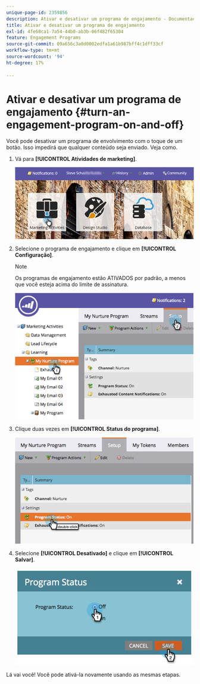 ```yaml
---
unique-page-id: 2359856
description: Ativar e desativar um programa de engajamento - Documentação do Marketo - Documentação do produto
title: Ativar e desativar um programa de engajamento
exl-id: 4fe68ca1-7a54-44b0-ab3b-06f482f65304
feature: Engagement Programs
source-git-commit: 09a656c3a0d0002edfa1a61b987bff4c1dff33cf
workflow-type: tm+mt
source-wordcount: '94'
ht-degree: 17%

---
```


# Ativar e desativar um programa de engajamento {#turn-an-engagement-program-on-and-off}

Você pode desativar um programa de envolvimento com o toque de um botão. Isso impedirá que qualquer conteúdo seja enviado. Veja como.

1. Vá para **[!UICONTROL Atividades de marketing]**.

   ![](assets/login-marketing-activities.png)

1. Selecione o programa de engajamento e clique em **[!UICONTROL Configuração]**.

   >[!NOTE]
   >
   >Os programas de engajamento estão ATIVADOS por padrão, a menos que você esteja acima do limite de assinatura.

   ![](assets/image2014-9-15-17-3a14-3a56.png)

1. Clique duas vezes em **[!UICONTROL Status do programa]**.

   ![](assets/image2014-9-15-17-3a14-3a59.png)

1. Selecione **[!UICONTROL Desativado]** e clique em **[!UICONTROL Salvar]**.

   ![](assets/image2014-9-15-17-3a15-3a2.png)

Lá vai você! Você pode ativá-la novamente usando as mesmas etapas.
